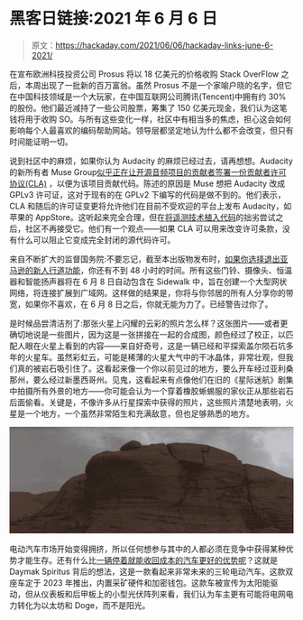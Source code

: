 # 黑客日链接:2021 年 6 月 6 日

> 原文：<https://hackaday.com/2021/06/06/hackaday-links-june-6-2021/>

在宣布欧洲科技投资公司 Prosus 将以 18 亿美元的价格收购 Stack OverFlow 之后，本周出现了一批新的百万富翁。虽然 Prosus 不是一个家喻户晓的名字，但它在中国科技领域是一个大玩家，在中国互联网公司腾讯(Tencent)中拥有约 30%的股份。他们最近减持了一些公司股票，筹集了 150 亿美元现金，我们认为这笔钱将用于收购 SO。与所有这些变化一样，社区中有相当多的焦虑，担心这会如何影响每个人最喜欢的编码帮助网站。领导层都坚定地认为什么都不会改变，但只有时间能证明一切。

说到社区中的麻烦，如果你认为 Audacity 的麻烦已经过去，请再想想。Audacity 的新所有者 Muse Group[似乎正在让开源音频项目的贡献者签署一份贡献者许可协议(CLA)](https://github.com/audacity/audacity/discussions/932?sort=top) ，以便为该项目贡献代码。陈述的原因是 Muse 想把 Audacity 改成 GPLv3 许可证，这对于现有的在 GPLv2 下编写的代码是做不到的。他们表示，CLA 和随后的许可证变更将允许他们在目前不受欢迎的平台上发布 Audacity，如苹果的 AppStore。这听起来完全合理，但在[将遥测技术植入代码](https://hackaday.com/2021/05/17/telemetry-debate-rocks-audacity-community-in-open-source-dustup/)的拙劣尝试之后，社区不再接受它。他们有一个观点——如果 CLA 可以用来改变许可条款，没有什么可以阻止它变成完全封闭的源代码许可。

来自不断扩大的监督国务院:不要忘记，截至本出版物发布时，[如果你选择退出亚马逊的新人行道功能](https://hackaday.com/2021/05/19/psa-amazon-sidewalk-rolls-out-june-8th/)，你还有不到 48 小时的时间。所有这些门铃、摄像头、恒温器和智能扬声器将在 6 月 8 日自动包含在 Sidewalk 中，旨在创建一个大型网状网络，将连接扩展到广域网。这样做的结果是，你将与你邻居的所有人分享你的带宽，如果你不喜欢，在 6 月 8 日之后，你就无能为力了。已经警告过你了。

是时候品尝清洁剂了:那张火星上闪耀的云彩的照片怎么样？这张图片——或者更确切地说是一些图片，因为这是一张拼接在一起的合成图，颜色经过了校正，以匹配人眼在火星上看到的内容——来自好奇号，这是一辆已经和平探索盖尔陨石坑多年的火星车。虽然彩虹云，可能是稀薄的火星大气中的干冰晶体，非常壮观，但我们真的被岩石吸引住了。这看起来像一个你以前见过的地方，要么开车经过亚利桑那州，要么经过新墨西哥州。见鬼，这看起来有点像他们在旧的《星际迷航》剧集中拍摄所有外景的地方——你可能会认为一个穿着橡胶蜥蜴服的家伙正从那些岩石后面偷看。关键是，不像许多从行星探索中获得的照片，这些照片清楚地表明，火星是一个地方，一个虽然非常陌生和充满敌意，但也足够熟悉的地方。

[![](img/1ebd384a2ecf470e89c49a5c04c3c6c3.png)](https://hackaday.com/wp-content/uploads/2021/06/mars-clouds.png)

电动汽车市场开始变得拥挤，所以任何想参与其中的人都必须在竞争中获得某种优势才能生存。还有什么比[一辆停着就能收回成本的汽车更好的优势呢](https://robbreport.com/motors/cars/daymak-futuristic-new-ev-mines-cryptocurrency-while-charging-1234616964/)？这就是 Daymak Spiritus 背后的想法，这是一款看起来非常未来的三轮电动汽车。这款双座车定于 2023 年推出，内置采矿硬件和加密钱包。这款车被宣传为太阳能驱动，但从仪表板和后甲板上的小型光伏阵列来看，我们认为车主更有可能将电网电力转化为以太坊和 Doge，而不是阳光。